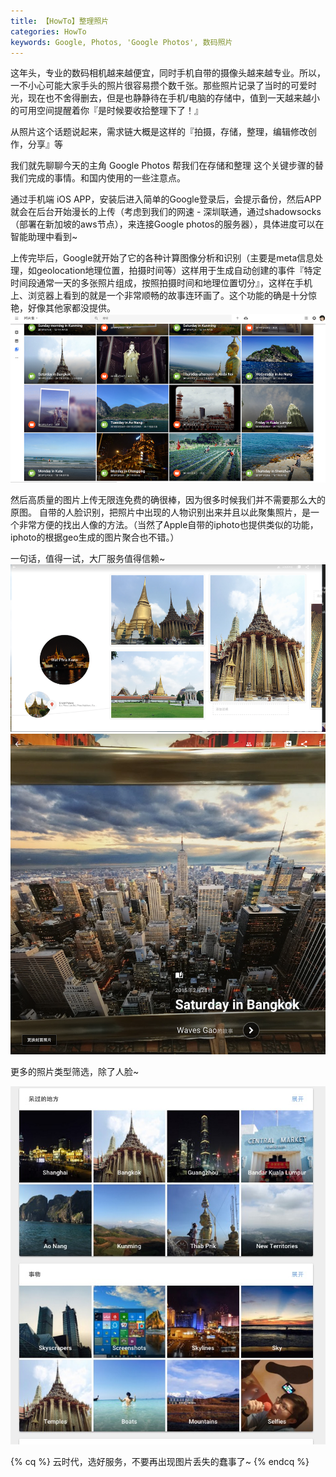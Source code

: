 ```yaml
---
title: 【HowTo】整理照片
categories: HowTo
keywords: Google, Photos, 'Google Photos', 数码照片
---
```


这年头，专业的数码相机越来越便宜，同时手机自带的摄像头越来越专业。所以，一不小心可能大家手头的照片很容易攒个数千张。那些照片记录了当时的可爱时光，现在也不舍得删去，但是也静静待在手机/电脑的存储中，值到一天越来越小的可用空间提醒着你『是时候要收拾整理下了！』

从照片这个话题说起来，需求链大概是这样的『拍摄，存储，整理，编辑修改创作，分享』等

我们就先聊聊今天的主角 Google Photos 帮我们在存储和整理 这个关键步骤的替我们完成的事情。和国内使用的一些注意点。

通过手机端 iOS APP，安装后进入简单的Google登录后，会提示备份，然后APP就会在后台开始漫长的上传（考虑到我们的网速 - 深圳联通，通过shadowsocks（部署在新加坡的aws节点），来连接Google photos的服务器），具体进度可以在智能助理中看到~

上传完毕后，Google就开始了它的各种计算图像分析和识别（主要是meta信息处理，如geolocation地理位置，拍摄时间等）这样用于生成自动创建的事件『特定时间段通常一天的多张照片组成，按照拍摄时间和地理位置切分』，这样在手机上、浏览器上看到的就是一个非常顺畅的故事连环画了。这个功能的确是十分惊艳，好像其他家都没提供。
![QQ20160131-1](../images/QQ20160131-1.png)

然后高质量的图片上传无限连免费的确很棒，因为很多时候我们并不需要那么大的原图。
自带的人脸识别，把照片中出现的人物识别出来并且以此聚集照片，是一个非常方便的找出人像的方法。（当然了Apple自带的iphoto也提供类似的功能，iphoto的根据geo生成的图片聚合也不错。）

一句话，值得一试，大厂服务值得信赖~
![QQ20160131-2](../images/QQ20160131-2.png)![QQ20160131-3](../images/QQ20160131-3.png)

更多的照片类型筛选，除了人脸~

![QQ20160204-0](../images/QQ20160204-0.jpg)

{% cq %}
云时代，选好服务，不要再出现图片丢失的蠢事了~
{% endcq %}




